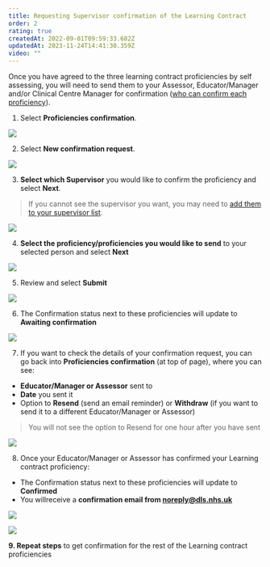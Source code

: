 ```yaml
---
title: Requesting Supervisor confirmation of the Learning Contract
order: 2
rating: true
createdAt: 2022-09-01T09:59:33.682Z
updatedAt: 2023-11-24T14:41:30.359Z
video: ""
---
```

<UserGuideFrameworkNotice framework="Steps proficiencies"></UserGuideFrameworkNotice>

Once you have agreed to the three learning contract proficiencies by self assessing, you will need to send them to your Assessor, Educator/Manager and/or Clinical Centre Manager for confirmation ([who can confirm each proficiency](../../prerequisites/learning-contract)). 

1. Select **Proficiencies confirmation**.

![](/img/l_learning-contract_6_n.png)

2. Select **New confirmation request**.

![](/img/l_self-assess-proficiencies_4.png)

3. **Select which Supervisor** you would like to confirm the proficiency and select **Next**.

> If you cannot see the supervisor you want, you may need to [add them to your supervisor list](../confirmation/managing-your-supervisors).

![](/img/l_learning-contract_7_n.png)

4. **Select the proficiency/proficiencies you would like to send** to your selected person and select **Next**

![](/img/l_learning-contract_8_n.png)

5. Review and select **Submit**

![](/img/l_learning-contract_9.png)

6. The Confirmation status next to these proficiencies will update to **Awaiting confirmation**

![](/img/l_learning-contract_10.png)

7.  If you want to check the details of your confirmation request, you can go back into **Proficiencies confirmation** (at top of page), where you can see:

* **Educator/Manager or Assessor** sent to
* **Date** you sent it
* Option to **Resend** (send an email reminder) or **Withdraw** (if you want to send it to a different Educator/Manager or Assessor)

> You will not see the option to Resend for one hour after you have sent

![](/img/l_learning-contract_11.png)

8. Once your Educator/Manager or Assessor has confirmed your Learning contract proficiency:

* The Confirmation status next to these proficiencies will update to **Confirmed**
* You willreceive a **confirmation email from noreply@dls.nhs.uk**

![](/img/learning-contract_6.png)

![](/img/l_learning-contract_12.png)

**9. Repeat steps** to get confirmation for the rest of the Learning contract proficiencies